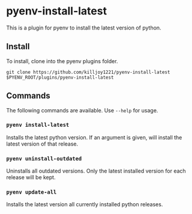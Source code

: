 # pyenv-install-latest

This is a plugin for pyenv to install the latest version of python.

## Install

To install, clone into the pyenv plugins folder.

```
git clone https://github.com/killjoy1221/pyenv-install-latest $PYENV_ROOT/plugins/pyenv-install-latest
```

## Commands

The following commands are available. Use `--help` for usage.

### `pyenv install-latest`

Installs the latest python version. If an argument is given, will install the
latest version of that release.

### `pyenv uninstall-outdated`

Uninstalls all outdated versions. Only the latest installed version for each
release will be kept.

### `pyenv update-all`

Installs the latest version all currently installed python releases.
